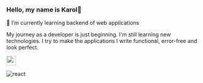 ### Hello, my name is Karol👋

🌱 I’m currently learning backend of web applications

My journey as a developer is just beginning. I'm still learning new technologies. I try to make the applications I write functional, error-free and look perfect.

<img src="https://upload.wikimedia.org/wikipedia/commons/thumb/a/a7/React-icon.svg/512px-React-icon.svg.png" width="25" height="25"/>

![react](https://upload.wikimedia.org/wikipedia/commons/thumb/a/a7/React-icon.svg/512px-React-icon.svg.png)
<!--
**karollion/karollion** is a ✨ _special_ ✨ repository because its `README.md` (this file) appears on your GitHub profile.

Here are some ideas to get you started:

- 🔭 I’m currently working on ...
- 🌱 I’m currently learning ...
- 👯 I’m looking to collaborate on ...
- 🤔 I’m looking for help with ...
- 💬 Ask me about ...
- 📫 How to reach me: ...
- 😄 Pronouns: ...
- ⚡ Fun fact: ...
-->
